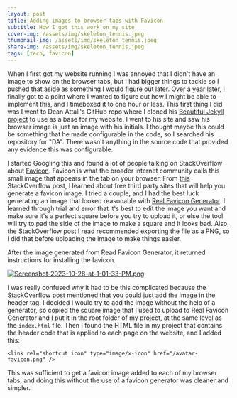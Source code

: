 ```yaml
---
layout: post
title: Adding images to browser tabs with Favicon
subtitle: How I got this work on my site
cover-img: /assets/img/skeleton_tennis.jpeg
thumbnail-img: /assets/img/skeleton_tennis.jpeg
share-img: /assets/img/skeleton_tennis.jpeg
tags: [tech, favicon]
---
```


When I first got my website running I was annoyed that I didn't have an image to show on the browser tabs, but I had bigger things to tackle so I pushed that aside as something I would figure out later. Over a year later, I finally got to a point where I wanted to figure out how I might be able to implement this, and I timeboxed it to one hour or less. This first thing I did was I went to Dean Attali's GitHub repo where I cloned his [Beautiful Jekyll project](https://github.com/daattali/beautiful-jekyll) to use as a base for my website. I went to his site and saw his browser image is just an image with his initials. I thought maybe this could be something that he made configurable in the code, so I searched his repository for "DA". There wasn't anything in the source code that provided any evidence this was configurable.

I started Googling this and found a lot of people talking on StackOverflow about [Favicon](https://en.wikipedia.org/wiki/Favicon). Favicon is what the broader internet community calls this small image that appears in the tab on your browser. From [this](https://stackoverflow.com/questions/11488960/how-do-i-put-my-websites-logo-to-be-the-icon-image-in-browser-tabs) StackOverflow post, I learned about free third party sites that will help you generate a favicon image. I tried a couple, and I had the best luck generating an image that looked reasonable with [Real Favicon Generator](https://realfavicongenerator.net/). I learned through trial and error that it's best to edit the image you want and make sure it's a perfect square before you try to upload it, or else the tool will try to pad the side of the image to make a square and it looks bad. Also, the StackOverflow post I read recommended exporting the file as a PNG, so I did that before uploading the image to make things easier.

After the image generated from Read Favicon Generator, it returned instructions for installing the favicon. 

[![Screenshot-2023-10-28-at-1-01-33-PM.png](https://i.postimg.cc/8zfHhD2p/Screenshot-2023-10-28-at-1-01-33-PM.png)](https://postimg.cc/rDcxT6y3)

I was really confused why it had to be this complicated because the StackOverflow post mentioned that you could just add the image in the header tag. I decided I would try to add the image without the help of a generator, so copied the square image that I used to upload to Real Favicon Generator and I put it in the root folder of my project, at the same level as the `index.html` file. Then I found the HTML file in my project that contains the header code that is applied to each page on the website, and I added this:
```
<link rel="shortcut icon" type="image/x-icon" href="/avatar-favicon.png" />
```
This was sufficient to get a favicon image added to each of my browser tabs, and doing this without the use of a favicon generator was cleaner and simpler.